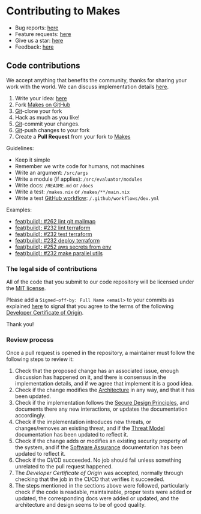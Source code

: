 <!--
SPDX-FileCopyrightText: 2022 Fluid Attacks and Makes contributors

SPDX-License-Identifier: MIT
-->

# Contributing to Makes

- Bug reports: [here][makes_issues]
- Feature requests: [here][makes_issues]
- Give us a star: [here][makes]
- Feedback: [here][makes_issues]

## Code contributions

We accept anything that benefits the community,
thanks for sharing your work with the world.
We can discuss implementation details [here][makes_issues].

1. Write your idea: [here][makes_issues]
1. Fork [Makes on GitHub][makes]
1. [Git][git]-clone your fork
1. Hack as much as you like!
1. [Git][git]-commit your changes.
1. [Git][git]-push changes to your fork
1. Create a **Pull Request** from your fork to [Makes][makes]

Guidelines:

- Keep it simple
- Remember we write code for humans, not machines
- Write an argument: `/src/args`
- Write a module (if applies): `/src/evaluator/modules`
- Write docs: `/README.md` or `/docs`
- Write a test: `/makes.nix` or `/makes/**/main.nix`
- Write a test [GitHub workflow][github_workflows]: `/.github/workflows/dev.yml`

Examples:

- [feat(build): #262 lint git mailmap](https://github.com/fluidattacks/makes/commit/01fcd5790dd54b117da63bcc2480437135da8bb3)
- [feat(build): #232 lint terraform](https://github.com/fluidattacks/makes/commit/081835b563c712b7650dbc5bf1e306d4aff159cf)
- [feat(build): #232 test terraform](https://github.com/fluidattacks/makes/commit/571cf059b521cb97396210f9fe4659ee74f675b4)
- [feat(build): #232 deploy terraform](https://github.com/fluidattacks/makes/commit/f827da16b685b07d7f987c668c0fe089aefa7931)
- [feat(build): #252 aws secrets from env](https://github.com/fluidattacks/makes/commit/1c9f06a809bd92d56939d5809ce46058856fdf0a)
- [feat(build): #232 make parallel utils](https://github.com/fluidattacks/makes/commit/99e9f77482a6cbc9858a7a928a91a8a8aa9ff353)

### The legal side of contributions

All of the code
that you submit to our code repository
will be licensed under the [MIT license](https://mit-license.org).

Please add a `Signed-off-by: Full Name <email>` to your commits as explained [here](https://wiki.linuxfoundation.org/dco)
to signal that you agree
to the terms of the following
[Developer Certificate of Origin](https://developercertificate.org/).

Thank you!

### Review process

Once a pull request is opened in the repository,
a maintainer must follow the following steps
to review it:

1. Check that the proposed change has an associated issue,
   enough discussion has happened on it,
   and there is consensus in the implementation details,
   and if we agree that implement it is a good idea.
1. Check if the change modifies the [Architecture](/architecture/)
   in any way, and that it has been updated.
1. Check if the implementation follows the
   [Secure Design Principles](/security/design-principles/),
   and documents there
   any new interactions,
   or updates the documentation accordingly.
1. Check if the implementation introduces new threats,
   or changes/removes an existing threat,
   and if the [Threat Model](/security/threat-model/)
   documentation has been updated to reflect it.
1. Check if the change adds or modifies
   an existing security property of the system,
   and if the [Software Assurance](/security/assurance/)
   documentation has been updated to reflect it.
1. Check if the CI/CD succeeded.
   No job should fail
   unless something unrelated to the pull request happened.
1. The _Developer Certificate of Origin_ was accepted,
   normally through checking
   that the job in the CI/CD that verifies it succeeded.
1. The steps mentioned in the sections above were followed,
   particularly check if the code is readable,
   maintainable,
   proper tests were added or updated,
   the corresponding docs were added or updated,
   and the architecture and design seems to be of good quality.

<!--  -->

[git]: https://git-scm.com/
[github_workflows]: https://docs.github.com/en/actions/reference/workflow-syntax-for-github-actions
[makes]: https://github.com/fluidattacks/makes
[makes_issues]: https://github.com/fluidattacks/makes/issues
